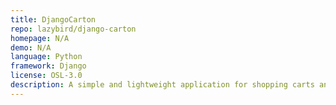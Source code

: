 ```yaml
---
title: DjangoCarton
repo: lazybird/django-carton
homepage: N/A
demo: N/A
language: Python
framework: Django
license: OSL-3.0
description: A simple and lightweight application for shopping carts and wish lists.
---
```

